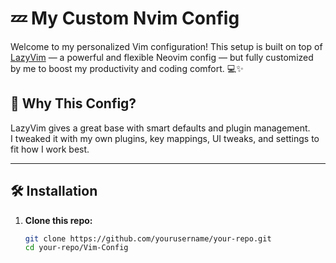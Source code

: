 # 💤  My Custom Nvim Config 

Welcome to my personalized Vim configuration! This setup is built on top of [LazyVim](https://github.com/LazyVim/LazyVim) — a powerful and flexible Neovim config — but fully customized by me to boost my productivity and coding comfort. 💻✨

## 🎯 Why This Config?

LazyVim gives a great base with smart defaults and plugin management.  
I tweaked it with my own plugins, key mappings, UI tweaks, and settings to fit how I work best.

---

## 🛠 Installation

1. **Clone this repo:**
   ```bash
   git clone https://github.com/yourusername/your-repo.git
   cd your-repo/Vim-Config
